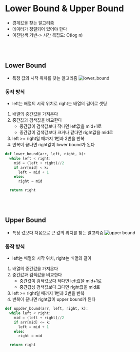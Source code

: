 # Lower Bound & Upper Bound
- 경계값을 찾는 알고리즘
- 데이터가 정렬되어 있어야 한다
- 이진탐색 기반-> 시간 복잡도: O(log n)

<br>
<br>

## Lower Bound
- 특정 값의 시작 위치를 찾는 알고리즘
![lower_bound](https://img1.daumcdn.net/thumb/R1280x0/?scode=mtistory2&fname=https%3A%2F%2Fblog.kakaocdn.net%2Fdn%2FcDcl4d%2FbtrUxdRXj9f%2FrEPGYLIYk7pK2bUXOKqWtK%2Fimg.png)

### 동작 방식
- left는 배열의 시작 위치로 right는 배열의 길이로 셋팅
1. 배열의 중간값을 가져온다
2. 중간값과 검색값을 비교한다
   - 중간값이 검색값보다 작다면 left값을 mid+1로
   - 중간값이 검색값보다 크거나 같다면 right값을 mid로
3. left >= right일 때까지 1번과 2번을 반복
4. 반복이 끝나면 right값이 lower bound가 된다

```Python
def lower_bound(arr, left, right, k):
  while left < right:
    mid = (left + right)//2
    if arr[mid] < k:
      left = mid + 1
    else:
      right = mid

  return right
```

<br>
<br>

## Upper Bound
- 특정 값보다 처음으로 큰 값의 위치를 찾는 알고리즘
![upper bound](https://img1.daumcdn.net/thumb/R1280x0/?scode=mtistory2&fname=https%3A%2F%2Fblog.kakaocdn.net%2Fdn%2FbL9VBl%2FbtrUus3uxhi%2FdAjAjIKvm1VpAt4CPgfRtK%2Fimg.png)

### 동작 방식
- left는 배열의 시작 위치, right는 배열의 길이
1. 배열의 중간값을 가져온다
2. 중간값과 검색값을 비교한다
   - 중간값이 검색값보다 작다면 left값을 mid+1로
   - 중간갑싱 검색값보다 크다면 right값을 mid로
3. left >= right일 때까지 1번과 2번을 반복
4. 반복이 끝나면 right값이 upper bound가 된다

```Python
def uppder_bound(arr, left, right, k):
  while left < right:
    mid = (left + right)//2
    if arr[mid] <= k:
      left = mid + 1
    else:
      right = mid

  return right
```
